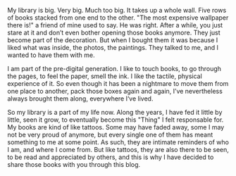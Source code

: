 My library is big. Very big. Much too big. It takes up a whole wall. Five rows of books stacked from one end to the other. "The most expensive wallpaper there is!" a friend of mine used to say. He was right. After a while, you just stare at it and don’t even bother opening those books anymore. They just become part of the decoration. But when I bought them it was because I liked what was inside, the photos, the paintings. They talked to me, and I wanted to have them with me.

I am part of the pre-digital generation. I like to touch books, to go through the pages, to feel the paper, smell the ink. I like the tactile, physical experience of it. So even though it has been a nightmare to move them from one place to another, pack those boxes again and again, I’ve nevertheless always brought them along, everywhere I‘ve lived.

So my library is a part of my life now. Along the years, I have fed it little by little, seen it grow, to eventually become this "Thing" I felt responsable for. My books are kind of like tattoos. Some may have faded away, some I may not be very proud of anymore, but every single one of them has meant something to me at some point. As such, they are intimate reminders of who I am, and where I come from. But like tattoos, they are also there to be seen, to be read and appreciated by others, and this is why I have decided to share those books with you through this blog.
